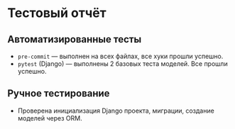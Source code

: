 # Тестовый отчёт

## Автоматизированные тесты

- `pre-commit` — выполнен на всех файлах, все хуки прошли успешно.
- `pytest` (Django) — выполнены 2 базовых теста моделей. Все прошли успешно.

## Ручное тестирование

- Проверена инициализация Django проекта, миграции, создание моделей через ORM.
